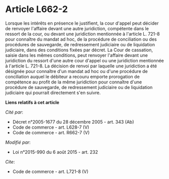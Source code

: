 # Article L662-2

Lorsque les intérêts en présence le justifient, la cour d'appel peut décider de renvoyer l'affaire devant une autre
juridiction, compétente dans le ressort de la cour, ou devant une juridiction mentionnée à l'article L. 721-8 pour connaître
du mandat ad hoc, de la procédure de conciliation ou des procédures de sauvegarde, de redressement judiciaire ou de
liquidation judiciaire, dans des conditions fixées par décret. La Cour de cassation, saisie dans les mêmes conditions, peut
renvoyer l'affaire devant une juridiction du ressort d'une autre cour d'appel ou une juridiction mentionnée à l'article L.
721-8. La décision de renvoi par laquelle une juridiction a été désignée pour connaître d'un mandat ad hoc ou d'une procédure
de conciliation auquel le débiteur a recouru emporte prorogation de compétence au profit de la même juridiction pour
connaître d'une procédure de sauvegarde, de redressement judiciaire ou de liquidation judiciaire qui pourrait directement
s'en suivre.

**Liens relatifs à cet article**

_Cité par_:

  - Décret n°2005-1677 du 28 décembre 2005 - art. 343 (Ab)
  - Code de commerce - art. L628-7 (V)
  - Code de commerce - art. R662-7 (V)

_Modifié par_:

  - Loi n°2015-990 du 6 août 2015 - art. 232

_Cite_:

  - Code de commerce - art. L721-8 (V)
